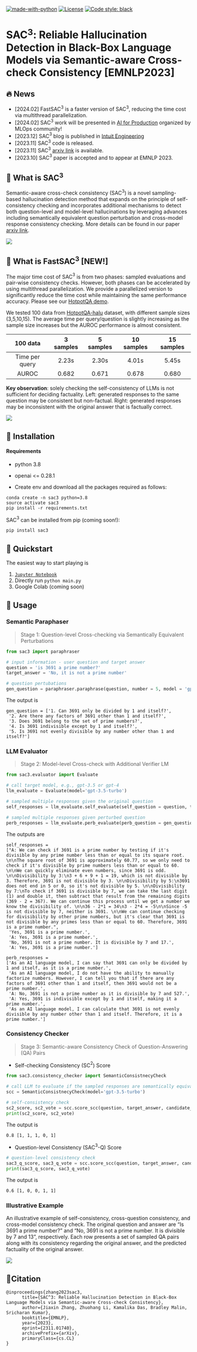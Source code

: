 [![made-with-python](https://img.shields.io/badge/Made%20with-Python-red.svg)](#python)
[![License](https://img.shields.io/github/license/intuit/email-decomposer)](https://raw.githubusercontent.com/intuit/email-decomposer/master/LICENSE)
[![Code style: black](https://img.shields.io/badge/code%20style-black-000000.svg)](https://github.com/psf/black)


# SAC$`^3`$: Reliable Hallucination Detection in Black-Box Language Models via Semantic-aware Cross-check Consistency [EMNLP2023]


## :fire: News
- [2024.02] FastSAC$`^3`$ is a faster version of SAC$`^3`$, reducing the time cost via multithread parallelization.
- [2024.02] SAC$`^3`$ work will be presented in [AI for Production](https://home.mlops.community/home/events/ai-in-production-2024-02-15) organized by MLOps community!  
- [2023.12] SAC$`^3`$ blog is published in [Intuit Engineering](https://medium.com/intuit-engineering/intuit-ai-research-debuts-novel-approach-to-reliable-hallucination-detection-in-black-box-language-746d7f720c50) 
- [2023.11] SAC$`^3`$ code is released.
- [2023.11] SAC$`^3`$ [arxiv link](https://arxiv.org/abs/2311.01740) is available.
- [2023.10] SAC$`^3`$ paper is accepted and to appear at EMNLP 2023.


## 🤔 What is SAC$`^3`$

Semantic-aware cross-check consistency (SAC$`^3`$) is a novel sampling-based hallucination detection method that expands on the principle of self-consistency checking and incorporates additional mechanisms to detect both question-level and model-level hallucinations by leveraging advances including semantically equivalent question perturbation and cross-model response consistency checking. More details can be found in our paper [arxiv link](https://arxiv.org/abs/2311.01740).

![](notebook/overview_sac3.png)

## 🤔 What is FastSAC$`^3`$ [NEW!]

The major time cost of SAC$`^3`$ is from two phases: sampled evaluations and pair-wise consistency checks. However, both phases can be accelerated by using multithread parallelization. We provide a parallelized version to significantly reduce the time cost while maintaining the same performance accuracy. Please see our [HotpotQA demo](https://github.com/intuit/sac3/blob/main/fastsac3/hotpotQA_demo.ipynb). 

We tested 100 data from [HotpotQA-halu](https://github.com/RUCAIBox/HaluEval) dataset, with different sample sizes (3,5,10,15). The average time per query/question is slightly increasing as the sample size increases but the AUROC performance is almost consistent. 

|    100 data    | 3 samples | 5 samples | 10 samples | 15 samples |
|:--------------:|:---------:|:---------:|:----------:|:----------:|
| Time per query |   2.23s   |   2.30s   |    4.01s   |    5.45s   |
|      AUROC     |   0.682   |   0.671   |    0.678   |    0.680   |





**Key observation**: solely checking the self-consistency of LLMs is not sufficient for deciding factuality. Left: generated responses to the same question may be consistent but non-factual. Right: generated responses may be inconsistent with the original answer that is factually correct.

![](notebook/key_observation.png)


## 🤖 Installation


#### Requirements 

- python 3.8
- openai <= 0.28.1

- Create env and download all the packages required as follows: 

```
conda create -n sac3 python=3.8
source activate sac3
pip install -r requirements.txt
```


SAC$`^3`$  can be installed from pip (coming soon!):

```bash
pip install sac3
```


## 🚀 Quickstart
The easiest way to start playing is
1. [```Jupyter Notebook```](notebook/quick_start.ipynb)
2. Directly run ```python main.py```
3. Google Colab (coming soon)


## 📃 Usage

### Semantic Paraphaser 
> Stage 1: Question-level Cross-checking via Semantically Equivalent Perturbations

``` python
from sac3 import paraphraser

# input information - user question and target answer 
question = 'is 3691 a prime number?'
target_answer = 'No, it is not a prime number'

# question pertubations
gen_question = paraphraser.paraphrase(question, number = 5, model = 'gpt-3.5-turbo', temperature=1.0)

```
The output is 
``` 
gen_question = ['1. Can 3691 only be divided by 1 and itself?',
 '2. Are there any factors of 3691 other than 1 and itself?',
 '3. Does 3691 belong to the set of prime numbers?',
 '4. Is 3691 indivisible except by 1 and itself?',
 '5. Is 3691 not evenly divisible by any number other than 1 and itself?']

```
### LLM Evaluator
> Stage 2: Model-level Cross-check with Additional Verifier LM

```python
from sac3.evaluator import Evaluate

# call target model, e.g., gpt-3.5 or gpt-4
llm_evaluate = Evaluate(model='gpt-3.5-turbo')

# sampled multiple responses given the original question 
self_responses = llm_evaluate.self_evaluate(self_question = question, temperature = 1.0, self_num = 5)

# sampled multiple responses given perturbed question
perb_responses = llm_evaluate.perb_evaluate(perb_question = gen_question, temperature=0.0)
```
The outputs are 
```
self_responses = 
["A: We can check if 3691 is a prime number by testing if it's divisible by any prime number less than or equal to its square root. \n\nThe square root of 3691 is approximately 60.77, so we only need to check if it's divisible by prime numbers less than or equal to 60. \n\nWe can quickly eliminate even numbers, since 3691 is odd. \n\nDivisibility by 3:\n3 + 6 + 9 + 1 = 19, which is not divisible by 3. Therefore, 3691 is not divisible by 3. \n\nDivisibility by 5:\n3691 does not end in 5 or 0, so it's not divisible by 5. \n\nDivisibility by 7:\nTo check if 3691 is divisible by 7, we can take the last digit (1) and double it, then subtract that result from the remaining digits (369 - 2 = 367). We can continue this process until we get a number we know the divisibility of. \n\n36 - 2*1 = 34\n3 - 2*4 = -5\n\nSince -5 is not divisible by 7, neither is 3691. \n\nWe can continue checking for divisibility by other prime numbers, but it's clear that 3691 is not divisible by any primes less than or equal to 60. Therefore, 3691 is a prime number.",
 'Yes, 3691 is a prime number.',
 'A: Yes, 3691 is a prime number.',
 'No, 3691 is not a prime number. It is divisible by 7 and 17.',
 'A: Yes, 3691 is a prime number.']
```
```
perb_responses = 
['As an AI language model, I can say that 3691 can only be divided by 1 and itself, as it is a prime number.',
 'As an AI language model, I do not have the ability to manually factorize numbers. However, I can tell you that if there are any factors of 3691 other than 1 and itself, then 3691 would not be a prime number.',
 'A: No, 3691 is not a prime number as it is divisible by 7 and 527.',
 'A: Yes, 3691 is indivisible except by 1 and itself, making it a prime number.',
 'As an AI language model, I can calculate that 3691 is not evenly divisible by any number other than 1 and itself. Therefore, it is a prime number.']
 ```
### Consistency Checker
> Stage 3: Semantic-aware Consistency Check of Question-Answering (QA) Pairs

-  Self-checking Consistency (SC$`^2`$) Score
```python
from sac3.consistency_checker import SemanticConsistnecyCheck

# call LLM to evaluate if the sampled responses are semantically equivalent to the target answer
scc = SemanticConsistnecyCheck(model='gpt-3.5-turbo')

# self-consistency check 
sc2_score, sc2_vote = scc.score_scc(question, target_answer, candidate_answer = self_responses, temperature = 0.0)
print(sc2_score, sc2_vote)
```
The output is 
```
0.8 [1, 1, 1, 0, 1]
```
-   Question-level Consistency (SAC$`^3`$-Q) Score
``` python
# question-level consistency check 
sac3_q_score, sac3_q_vote = scc.score_scc(question, target_answer, candidate_answer = perb_responses, temperature = 0.0)
print(sac3_q_score, sac3_q_vote)
```
The output is 
```
0.6 [1, 0, 0, 1, 1]
```

### Illustrative Example 

An illustrative example of self-consistency, cross-question consistency, and cross-model consistency check.
The original question and answer are “Is 3691 a prime number?” and “No, 3691 is not a prime number.
It is divisible by 7 and 13”, respectively. Each row presents a set of sampled QA pairs along with its
consistency regarding the original answer, and the predicted factuality of the original answer. 

![](notebook/example.png)


## 💁Citation 

```
@inproceedings{zhang2023sac3,
      title={SAC^3: Reliable Hallucination Detection in Black-Box Language Models via Semantic-aware Cross-check Consistency},
      author={Jiaxin Zhang, Zhuohang Li, Kamalika Das, Bradley Malin, Sricharan Kumar},
      booktitle={EMNLP},
      year={2023},
      eprint={2311.01740},
      archivePrefix={arXiv},
      primaryClass={cs.CL}
}
```


